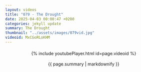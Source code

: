 ```yaml
---
layout: videos
title: "079 - The Drought"
date: 2025-04-03 00:00:47 +0200
categories: jekyll update
summary: The Drought
thumbnail: "../assets/images/079vid.jpg"
videoid: MxCGoRLoKHM
---
```


<div style="text-align: center; margin-top: 20px;">
  {% include youtubePlayer.html id=page.videoid %}
  <p style="margin-top: 15px; font-size: 1.2em; color: #333;">
    <p>{{ page.summary | markdownify }}</p>
  </p>
</div>
